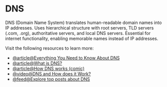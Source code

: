 # DNS

DNS (Domain Name System) translates human-readable domain names into IP addresses. Uses hierarchical structure with root servers, TLD servers (.com, .org), authoritative servers, and local DNS servers. Essential for internet functionality, enabling memorable names instead of IP addresses.

Visit the following resources to learn more:

- [@article@Everything You Need to Know About DNS](https://cs.fyi/guide/everything-you-need-to-know-about-dns)
- [@article@What is DNS?](https://www.cloudflare.com/en-gb/learning/dns/what-is-dns/)
- [@article@How DNS works (comic)](https://howdns.works/)
- [@video@DNS and How does it Work?](https://www.youtube.com/watch?v=Wj0od2ag5sk)
- [@feed@Explore top posts about DNS](https://app.daily.dev/tags/dns?ref=roadmapsh)
